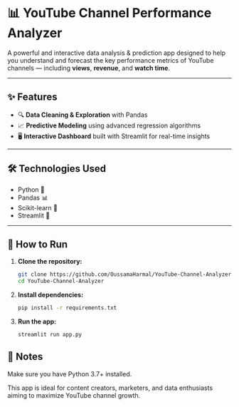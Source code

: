 # 📊 YouTube Channel Performance Analyzer

A powerful and interactive data analysis & prediction app designed to help you understand and forecast the key performance metrics of YouTube channels — including **views**, **revenue**, and **watch time**.

---

## ✨ Features

- 🔍 **Data Cleaning & Exploration** with Pandas  
- 📈 **Predictive Modeling** using advanced regression algorithms  
- 🖥️ **Interactive Dashboard** built with Streamlit for real-time insights  

---

## 🛠️ Technologies Used

- Python 🐍  
- Pandas 📊  
- Scikit-learn 🤖  
- Streamlit 🚀  

---

## 🚀 How to Run

1. **Clone the repository:**

   ```bash
   git clone https://github.com/OussamaHarmal/YouTube-Channel-Analyzer.git
   cd YouTube-Channel-Analyzer
2. **Install dependencies:**
   ```bash
   pip install -r requirements.txt

3. **Run the app:**
   ```bash
   streamlit run app.py

## 📌 Notes

Make sure you have Python 3.7+ installed.

This app is ideal for content creators, marketers, and data enthusiasts aiming to maximize YouTube channel growth.

